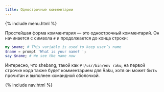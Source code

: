 ```yaml
---
title: Однострочные комментарии
---
```


{% include menu.html %}

Простейшая форма комментария — это однострочный комментарий. Он начинается с
символа `#` и продолжается до конца строки:

```raku
my $name; # This variable is used to keep user’s name
$name = prompt 'What is your name? ';
say $name; # We see the name now
```

Интересно, что shebang, такой как `#!/usr/bin/env raku`, на первой строчке кода
также будет комментарием для Raku, хотя он может быть прочитан и выполнен
командной оболочкой.

{% include nav.html %}
